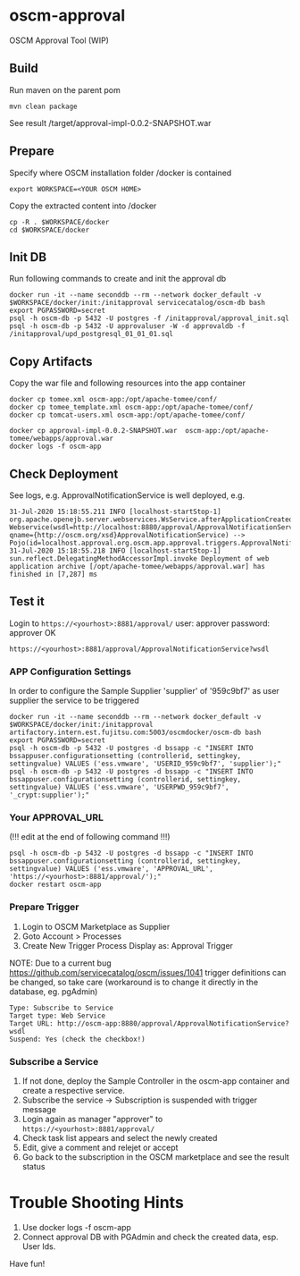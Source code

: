 # oscm-approval
OSCM Approval Tool (WIP)


## Build ##
Run maven on the parent pom

```mvn clean package```

See result <projectroot>/target/approval-impl-0.0.2-SNAPSHOT.war 

## Prepare ##
Specify where OSCM installation folder /docker is contained 
```
export WORKSPACE=<YOUR OSCM HOME>
```
Copy the extracted content into /docker
```
cp -R . $WORKSPACE/docker
cd $WORKSPACE/docker
```

## Init DB
Run following commands to create and init the approval db 
```
docker run -it --name seconddb --rm --network docker_default -v $WORKSPACE/docker/init:/initapproval servicecatalog/oscm-db bash
export PGPASSWORD=secret
psql -h oscm-db -p 5432 -U postgres -f /initapproval/approval_init.sql
psql -h oscm-db -p 5432 -U approvaluser -W -d approvaldb -f /initapproval/upd_postgresql_01_01_01.sql
```

## Copy Artifacts 
Copy the war file and following resources into the app container
```
docker cp tomee.xml oscm-app:/opt/apache-tomee/conf/
docker cp tomee_template.xml oscm-app:/opt/apache-tomee/conf/
docker cp tomcat-users.xml oscm-app:/opt/apache-tomee/conf/

docker cp approval-impl-0.0.2-SNAPSHOT.war  oscm-app:/opt/apache-tomee/webapps/approval.war
docker logs -f oscm-app
```

## Check Deployment
See logs, e.g. ApprovalNotificationService is well deployed, e.g.
```
31-Jul-2020 15:18:55.211 INFO [localhost-startStop-1] org.apache.openejb.server.webservices.WsService.afterApplicationCreated Webservice(wsdl=http://localhost:8880/approval/ApprovalNotificationService, qname={http://oscm.org/xsd}ApprovalNotificationService) --> Pojo(id=localhost.approval.org.oscm.app.approval.triggers.ApprovalNotificationService)
31-Jul-2020 15:18:55.218 INFO [localhost-startStop-1] sun.reflect.DelegatingMethodAccessorImpl.invoke Deployment of web application archive [/opt/apache-tomee/webapps/approval.war] has finished in [7,287] ms
```

## Test it
Login to `https://<yourhost>:8881/approval/`
	user: approver
	password: approver
OK
```
https://<yourhost>:8881/approval/ApprovalNotificationService?wsdl
```

### APP Configuration Settings ### 
In order to configure the Sample Supplier 'supplier' of '959c9bf7' as user supplier the service to be triggered
```
docker run -it --name seconddb --rm --network docker_default -v $WORKSPACE/docker/init:/initapproval artifactory.intern.est.fujitsu.com:5003/oscmdocker/oscm-db bash
export PGPASSWORD=secret
psql -h oscm-db -p 5432 -U postgres -d bssapp -c "INSERT INTO bssappuser.configurationsetting (controllerid, settingkey, settingvalue) VALUES ('ess.vmware', 'USERID_959c9bf7', 'supplier');"
psql -h oscm-db -p 5432 -U postgres -d bssapp -c "INSERT INTO bssappuser.configurationsetting (controllerid, settingkey, settingvalue) VALUES ('ess.vmware', 'USERPWD_959c9bf7', '_crypt:supplier');"
```

### Your APPROVAL_URL ### 
(!!! edit at the end of following command !!!) 
```
psql -h oscm-db -p 5432 -U postgres -d bssapp -c "INSERT INTO bssappuser.configurationsetting (controllerid, settingkey, settingvalue) VALUES ('ess.vmware', 'APPROVAL_URL', 'https://<yourhost>:8881/approval/');"
docker restart oscm-app
```

### Prepare Trigger
1. Login to OSCM Marketplace as Supplier 
2. Goto Account > Processes
3. Create New Trigger Process
Display as: Approval Trigger

NOTE: Due to a current bug https://github.com/servicecatalog/oscm/issues/1041 trigger definitions can be changed, so take care (workaround is to change it directly in the database, eg. pgAdmin)

	Type: Subscribe to Service
	Target type: Web Service
	Target URL: http://oscm-app:8880/approval/ApprovalNotificationService?wsdl
	Suspend: Yes (check the checkbox!)

### Subscribe a Service
1. If not done, deploy the Sample Controller in the oscm-app container and create a respective service.
2. Subscribe the service -> Subscription is suspended with trigger message 
3. Login again as manager "approver" to `https://<yourhost>:8881/approval/`
4. Check task list appears and select the newly created
5. Edit, give a comment and relejet or accept
6. Go back to the subscription in the OSCM marketplace and see the result status

# Trouble Shooting Hints
1. Use docker logs -f oscm-app
2. Connect approval DB with PGAdmin and check the created data, esp. User Ids.

Have fun!

